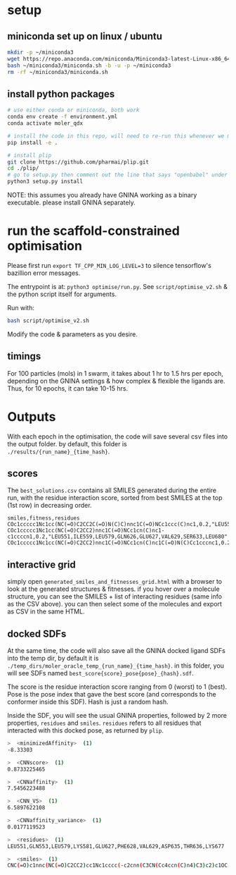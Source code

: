 # setup

## miniconda set up on linux / ubuntu
```bash
mkdir -p ~/miniconda3
wget https://repo.anaconda.com/miniconda/Miniconda3-latest-Linux-x86_64.sh -O ~/miniconda3/miniconda.sh
bash ~/miniconda3/miniconda.sh -b -u -p ~/miniconda3
rm -rf ~/miniconda3/miniconda.sh
```

## install python packages
```bash
# use either conda or miniconda, both work
conda env create -f environment.yml
conda activate moler_qdx

# install the code in this repo, will need to re-run this whenever we make changes to the code in this repo
pip install -e .

# install plip
git clone https://github.com/pharmai/plip.git
cd ./plip/
# go to setup.py then comment out the line that says "openbabel" under install_requires (should be around line 23)
python3 setup.py install
```

NOTE: this assumes you already have GNINA working as a binary executable. please install GNINA separately.


# run the scaffold-constrained optimisation
Please first run `export TF_CPP_MIN_LOG_LEVEL=3` to silence tensorflow's bazillion error messages. 

The entrypoint is at: `python3 optimise/run.py`. See `script/optimise_v2.sh` & the python script itself for arguments.

Run with:
```bash
bash script/optimise_v2.sh
```

Modify the code & parameters as you desire.

## timings
For 100 particles (mols) in 1 swarm, it takes about 1 hr to 1.5 hrs per epoch, depending on the GNINA settings & how complex & flexible the ligands are. Thus, for 10 epochs, it can take 10-15 hrs.

# Outputs
With each epoch in the optimisation, the code will save several csv files into the output folder. by default, this folder is `./results/{run_name}_{time_hash}`.

## scores
The `best_solutions.csv` contains all SMILES generated during the entire run, with the residue interaction score, sorted from best SMILES at the top (1st row) in decreasing order.
```
smiles,fitness,residues
COc1ccccc1Nc1cc(NC(=O)C2CC2C(=O)N(C)C)nnc1C(=O)NCc1ccc(C)nc1,0.2,"LEU551,ILE559,PHE628,VAL629,SER633,LYS677"
COc1ccccc1Nc1cc(NC(=O)C2CC2)nnc1C(=O)NCc1cn(C)nc1-c1ccccn1,0.2,"LEU551,ILE559,LEU579,GLN626,GLU627,VAL629,SER633,LEU680"
COc1ccccc1Nc1cc(NC(=O)C2CC2)nnc1C(=O)NCc1cn(C)nc1C(=O)N(C)Cc1cccnc1,0.2,"LEU551,ILE559,LEU579,VAL629,PHE631,SER633,LYS640,ASN641,LEU680"
```

## interactive grid
simply open `generated_smiles_and_fitnesses_grid.html` with a browser to look at the generated structures & fitnesses.
if you hover over a molecule structure, you can see the SMILES + list of interacting residues (same info as the CSV above). 
you can then select some of the molecules and export as CSV in the same HTML.


## docked SDFs

At the same time, the code will also save all the GNINA docked ligand SDFs into the temp dir, by default it is `./temp_dirs/moler_oracle_temp_{run_name}_{time_hash}`. in this folder, you will see SDFs named `best_score{score}_pose{pose}_{hash}.sdf`. 

The score is the residue interaction score ranging from 0 (worst) to 1 (best). Pose is the pose index that gave the best score (and corresponds to the conformer inside this SDF). Hash is just a random hash.

Inside the SDF, you will see the usual GNINA properties, followed by 2 more properties, `residues` and `smiles`.
`residues` refers to all residues that interacted with this docked pose, as returned by `plip`.

```bash
>  <minimizedAffinity>  (1) 
-8.33303

>  <CNNscore>  (1) 
0.8733225465

>  <CNNaffinity>  (1) 
7.5456223488

>  <CNN_VS>  (1) 
6.5897622108

>  <CNNaffinity_variance>  (1) 
0.0177119523

>  <residues>  (1) 
LEU551,GLN553,LEU579,LYS581,GLU627,PHE628,VAL629,ASP635,THR636,LYS677

>  <smiles>  (1) 
CNC(=O)c1nnc(NC(=O)C2CC2)cc1Nc1cccc(-c2cnn(C3CN(Cc4ccn(C)n4)C3)c2)c1OC

```
